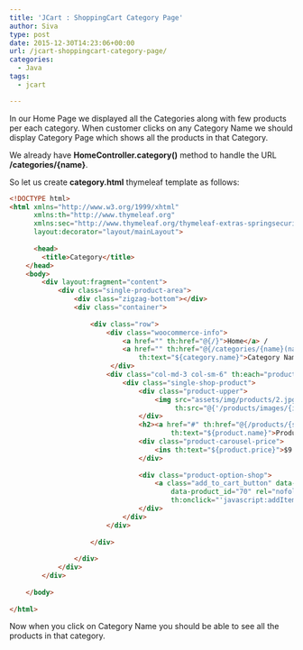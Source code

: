 ```yaml
---
title: 'JCart : ShoppingCart Category Page'
author: Siva
type: post
date: 2015-12-30T14:23:06+00:00
url: /jcart-shoppingcart-category-page/
categories:
  - Java
tags:
  - jcart

---
```

In our Home Page we displayed all the Categories along with few products per each category. When customer clicks on any Category Name we should display Category Page which shows all the products in that Category.

We already have **HomeController.category()** method to handle the URL **/categories/{name}**.
  
So let us create **category.html** thymeleaf template as follows:

```html
<!DOCTYPE html>
<html xmlns="http://www.w3.org/1999/xhtml" 
	  xmlns:th="http://www.thymeleaf.org"
	  xmlns:sec="http://www.thymeleaf.org/thymeleaf-extras-springsecurity3"
      layout:decorator="layout/mainLayout">
      
      <head>
        <title>Category</title>
    </head>
    <body>
    	<div layout:fragment="content">
    		<div class="single-product-area">
		        <div class="zigzag-bottom"></div>
		        <div class="container">
		        	
		            <div class="row">
		            	<div class="woocommerce-info"> 
		            		<a href="" th:href="@{/}">Home</a> / 
		                    <a href="" th:href="@{/categories/{name}(name=${category.name})}" 
		                    	th:text="${category.name}">Category Name</a>
		                 </div>
		                <div class="col-md-3 col-sm-6" th:each="product : ${category.products}">
		                    <div class="single-shop-product">
		                        <div class="product-upper">
		                            <img src="assets/img/products/2.jpg" alt="" 
		                            	 th:src="@{'/products/images/{id}.jpg'(id=${product.id})}"/>
		                        </div>
		                        <h2><a href="#" th:href="@{/products/{sku}(sku=${product.sku})}" 
		                        		th:text="${product.name}">Product name</a></h2>
		                        <div class="product-carousel-price">
		                            <ins th:text="${product.price}">$9.00</ins>
		                        </div>
		                        
		                        <div class="product-option-shop">
		                            <a class="add_to_cart_button" data-quantity="1" data-product_sku="" 
		                            	data-product_id="70" rel="nofollow" href="#"
		                            	th:onclick="'javascript:addItemToCart(\'' + ${product.sku} + '\');'">Add to cart</a>
		                        </div>                       
		                    </div>
		                </div>
		                
		            </div>
		            
		        </div>
		    </div>
    	</div>
    	
    </body>
    
</html>
```

Now when you click on Category Name you should be able to see all the products in that category.

